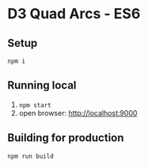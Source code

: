 # D3 Quad Arcs - ES6

## Setup
`npm i`

## Running local
1. `npm start`
2. open browser: <a href="http://localhost:9000" target="_blank">http://localhost:9000</a>

## Building for production
`npm run build`
